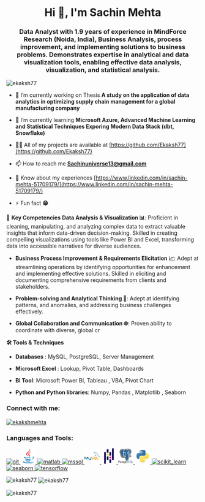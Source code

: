 <h1 align="center">Hi 👋, I'm Sachin Mehta</h1>
<h3 align="center">Data Analyst with 1.9 years of experience in MindForce Research (Noida, India), Business Analysis, process improvement, and implementing solutions to business problems. Demonstrates expertise in analytical and data visualization tools, enabling effective data analysis, visualization, and statistical analysis.</h3>

<p align="left"> <img src="https://komarev.com/ghpvc/?username=ekaksh77&label=Profile%20views&color=0e75b6&style=flat" alt="ekaksh77" /> </p>

- 🔭 I’m currently working on Thesis **A study on the application of data analytics in optimizing supply chain management for a global manufacturing company**

- 🌱 I’m currently learning **Microsoft Azure, Advanced Machine Learning and Statistical Techniques Exporing Modern Data Stack (dbt, Snowflake)**

- 👨‍💻 All of my projects are available at [https://github.com/Ekaksh77](https://github.com/Ekaksh77)

- 📫 How to reach me **Sachinuniverse13@gmail.com**

- 📄 Know about my experiences [https://www.linkedin.com/in/sachin-mehta-51709179/](https://www.linkedin.com/in/sachin-mehta-51709179/)

- ⚡ Fun fact **😁**

🚀 **Key Competencies**
**Data Analysis & Visualization 📊**: Proficient in cleaning, manipulating, and analyzing complex data to extract valuable insights that inform data-driven decision-making. Skilled in creating compelling visualizations using tools like Power BI and Excel, transforming data into accessible narratives for diverse audiences.

- **Business Process Improvement & Requirements Elicitation 📈**: Adept at streamlining operations by identifying opportunities for enhancement and implementing effective solutions. Skilled in eliciting and documenting comprehensive requirements from clients and stakeholders.

- **Problem-solving and Analytical Thinking 🚩**: Adept at identifying patterns, and anomalies, and addressing business challenges effectively.

- **Global Collaboration and Communication 🌐**: Proven ability to coordinate with diverse, global cr



**🛠️ Tools & Techniques**

-  **Databases** : MySQL, PostgreSQL, Server Management

- **Microsoft Excel** : Lookup, Pivot Table, Dashboards

- **BI Tool**: Microsoft Power BI, Tableau , VBA, Pivot Chart

- **Python and Python libraries**: Numpy, Pandas , Matplotlib , Seaborn 


<h3 align="left">Connect with me:</h3>
<p align="left">
<a href="https://instagram.com/ekakshmehta" target="blank"><img align="center" src="https://raw.githubusercontent.com/rahuldkjain/github-profile-readme-generator/master/src/images/icons/Social/instagram.svg" alt="ekakshmehta" height="30" width="40" /></a>
</p>

<h3 align="left">Languages and Tools:</h3>
<p align="left"> <a href="https://git-scm.com/" target="_blank" rel="noreferrer"> <img src="https://www.vectorlogo.zone/logos/git-scm/git-scm-icon.svg" alt="git" width="40" height="40"/> </a> <a href="https://www.java.com" target="_blank" rel="noreferrer"> <img src="https://raw.githubusercontent.com/devicons/devicon/master/icons/java/java-original.svg" alt="java" width="40" height="40"/> </a> <a href="https://www.mathworks.com/" target="_blank" rel="noreferrer"> <img src="https://upload.wikimedia.org/wikipedia/commons/2/21/Matlab_Logo.png" alt="matlab" width="40" height="40"/> </a> <a href="https://www.microsoft.com/en-us/sql-server" target="_blank" rel="noreferrer"> <img src="https://www.svgrepo.com/show/303229/microsoft-sql-server-logo.svg" alt="mssql" width="40" height="40"/> </a> <a href="https://www.mysql.com/" target="_blank" rel="noreferrer"> <img src="https://raw.githubusercontent.com/devicons/devicon/master/icons/mysql/mysql-original-wordmark.svg" alt="mysql" width="40" height="40"/> </a> <a href="https://pandas.pydata.org/" target="_blank" rel="noreferrer"> <img src="https://raw.githubusercontent.com/devicons/devicon/2ae2a900d2f041da66e950e4d48052658d850630/icons/pandas/pandas-original.svg" alt="pandas" width="40" height="40"/> </a> <a href="https://www.postgresql.org" target="_blank" rel="noreferrer"> <img src="https://raw.githubusercontent.com/devicons/devicon/master/icons/postgresql/postgresql-original-wordmark.svg" alt="postgresql" width="40" height="40"/> </a> <a href="https://www.python.org" target="_blank" rel="noreferrer"> <img src="https://raw.githubusercontent.com/devicons/devicon/master/icons/python/python-original.svg" alt="python" width="40" height="40"/> </a> <a href="https://scikit-learn.org/" target="_blank" rel="noreferrer"> <img src="https://upload.wikimedia.org/wikipedia/commons/0/05/Scikit_learn_logo_small.svg" alt="scikit_learn" width="40" height="40"/> </a> <a href="https://seaborn.pydata.org/" target="_blank" rel="noreferrer"> <img src="https://seaborn.pydata.org/_images/logo-mark-lightbg.svg" alt="seaborn" width="40" height="40"/> </a> <a href="https://www.tensorflow.org" target="_blank" rel="noreferrer"> <img src="https://www.vectorlogo.zone/logos/tensorflow/tensorflow-icon.svg" alt="tensorflow" width="40" height="40"/> </a> </p>

<p><img align="left" src="https://github-readme-stats.vercel.app/api/top-langs?username=ekaksh77&show_icons=true&locale=en&layout=compact" alt="ekaksh77" /></p>

<p>&nbsp;<img align="center" src="https://github-readme-stats.vercel.app/api?username=ekaksh77&show_icons=true&locale=en" alt="ekaksh77" /></p>

<p><img align="center" src="https://github-readme-streak-stats.herokuapp.com/?user=ekaksh77&" alt="ekaksh77" /></p>
